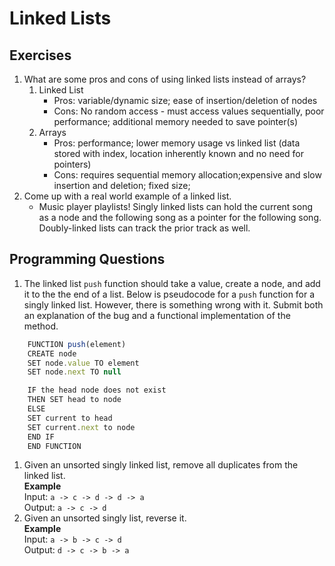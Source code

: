 # Linked Lists

## Exercises

1. What are some pros and cons of using linked lists instead of arrays?
    1. Linked List
        * Pros: variable/dynamic size; ease of insertion/deletion of nodes
        * Cons: No random access - must access values sequentially, poor performance; additional memory needed to save pointer(s)
    1. Arrays
        * Pros: performance; lower memory usage vs linked list (data stored with index, location inherently known and no need for pointers)
        * Cons: requires sequential memory allocation;expensive and slow insertion and deletion; fixed size;
2. Come up with a real world example of a linked list.
    * Music player playlists! Singly linked lists can hold the current song as a node and the following song as a pointer for the following song. Doubly-linked lists can track the prior track as well.
  
## Programming Questions

1. The linked list `push` function should take a value, create a node, and add it to the the end of a list. Below is pseudocode for a `push` function for a singly linked list. However, there is something wrong with it. Submit both an explanation of the bug and a functional implementation of the method.

``` JavaScript
    FUNCTION push(element)
    CREATE node
    SET node.value TO element
    SET node.next TO null

    IF the head node does not exist
    THEN SET head to node
    ELSE
    SET current to head
    SET current.next to node
    END IF
    END FUNCTION
```

1. Given an unsorted singly linked list, remove all duplicates from the linked list.  
   **Example**  
   Input: `a -> c -> d -> d -> a`  
   Output: `a -> c -> d`
2. Given an unsorted singly list, reverse it.  
   **Example**  
   Input: `a -> b -> c -> d`  
   Output: `d -> c -> b -> a`